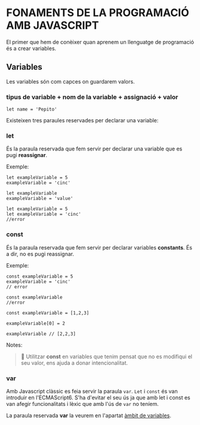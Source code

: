 # FONAMENTS DE LA PROGRAMACIÓ AMB JAVASCRIPT

El primer que hem de conèixer quan aprenem un llenguatge de programació és a crear variables.

##  **Variables**

Les variables són com capces on guardarem valors.

### tipus de variable  + nom de la variable  +  assignació  +  valor

```
let name = 'Pepito'
```

Existeixen tres paraules reservades per declarar una variable:

### **let** 

És la paraula reservada que fem servir per declarar una variable que es pugi **reassignar**. 

Exemple:
```
let exampleVariable = 5
exampleVariable = 'cinc'
```

```
let exampleVariable
exampleVariable = 'value'
```

```
let exampleVariable = 5
let exampleVariable = 'cinc'
//error
```

### **const** 
És la paraula reservada que fem servir per declarar variables **constants**. És a dir, no es pugi reassignar.

Exemple:
```
const exampleVariable = 5
exampleVariable = 'cinc'
// error
```

```
const exampleVariable
//error
```

```
const exampleVariable = [1,2,3]

exampleVariable[0] = 2

exampleVariable // [2,2,3]
```

Notes: 

> 🚨 Utilitzar **const** en variables que tenim pensat que no es modifiqui el seu valor, ens ajuda a donar intencionalitat.


### **var**

Amb Javascript clàssic es feia servir la paraula ```var```. ```Let``` i ```const``` és van introduir en l'ECMAScript6. S'ha d'evitar el seu ús ja que amb let i const es van afegir funcionalitats i lèxic que amb l'ús de ```var``` no teníem.

La paraula reservada **var** la veurem en l'apartat [àmbit de variables](./ambit-variables.md).

